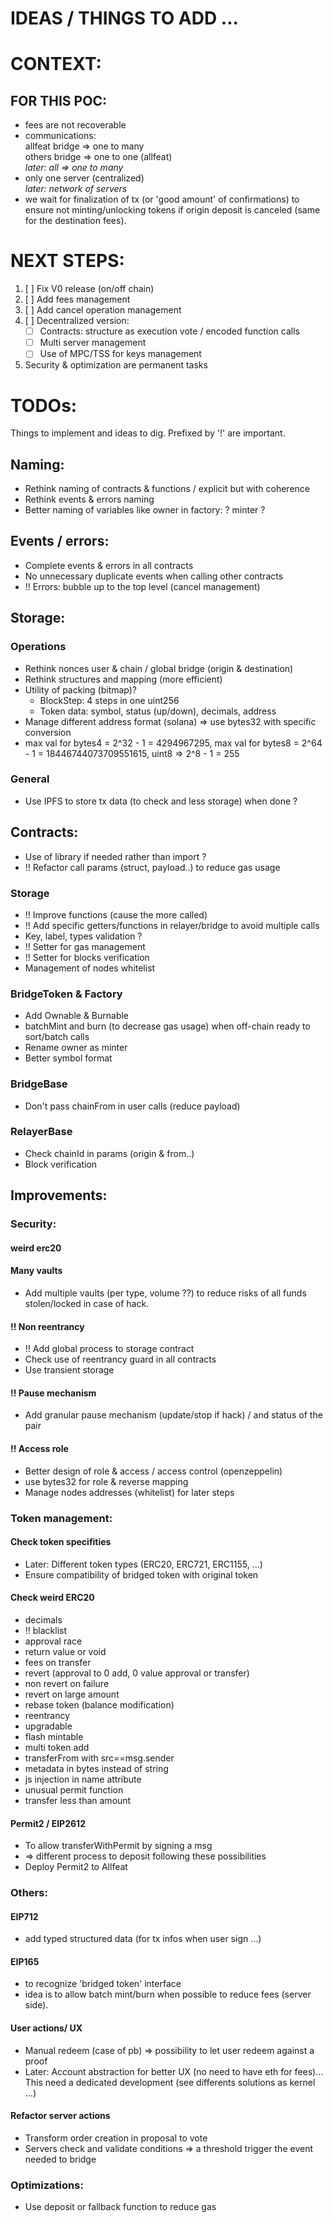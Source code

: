 # IDEAS / THINGS TO ADD ...

# CONTEXT:

## FOR THIS POC:

- fees are not recoverable
- communications:  
  allfeat bridge => one to many  
  others bridge => one to one (allfeat)  
  _later: all => one to many_
- only one server (centralized)  
  _later: network of servers_
- we wait for finalization of tx (or 'good amount' of confirmations) to ensure not minting/unlocking tokens if origin deposit is canceled (same for the destination fees).

# NEXT STEPS:

1. [ ] Fix V0 release (on/off chain)
2. [ ] Add fees management
3. [ ] Add cancel operation management
4. [ ] Decentralized version:
   - [ ] Contracts: structure as execution vote / encoded function calls
   - [ ] Multi server management
   - [ ] Use of MPC/TSS for keys management
5. Security & optimization are permanent tasks

# TODOs:

Things to implement and ideas to dig.
Prefixed by '!' are important.

## Naming:

- Rethink naming of contracts & functions / explicit but with coherence
- Rethink events & errors naming
- Better naming of variables like owner in factory: ? minter ?

## Events / errors:

- Complete events & errors in all contracts
- No unnecessary duplicate events when calling other contracts
- !! Errors: bubble up to the top level (cancel management)

## Storage:

### Operations

- Rethink nonces user & chain / global bridge (origin & destination)
- Rethink structures and mapping (more efficient)
- Utility of packing (bitmap)?
  - BlockStep: 4 steps in one uint256
  - Token data: symbol, status (up/down), decimals, address
- Manage different address format (solana) => use bytes32 with specific conversion
- max val for bytes4 = 2^32 - 1 = 4294967295, max val for bytes8 = 2^64 - 1 = 18446744073709551615, uint8 => 2^8 - 1 = 255

### General

- Use IPFS to store tx data (to check and less storage) when done ?

## Contracts:

- Use of library if needed rather than import ?
- !! Refactor call params (struct, payload..) to reduce gas usage

### Storage

- !! Improve functions (cause the more called)
- !! Add specific getters/functions in relayer/bridge to avoid multiple calls
- Key, label, types validation ?
- !! Setter for gas management
- !! Setter for blocks verification
- Management of nodes whitelist

### BridgeToken & Factory

- Add Ownable & Burnable
- batchMint and burn (to decrease gas usage) when off-chain ready to sort/batch calls
- Rename owner as minter
- Better symbol format

### BridgeBase

- Don't pass chainFrom in user calls (reduce payload)

### RelayerBase

- Check chainId in params (origin & from..)
- Block verification

## Improvements:

### Security:

#### weird erc20

#### Many vaults

- Add multiple vaults (per type, volume ??) to reduce risks of all funds stolen/locked in case of hack.

#### !! Non reentrancy

- !! Add global process to storage contract
- Check use of reentrancy guard in all contracts
- Use transient storage

#### !! Pause mechanism

- Add granular pause mechanism (update/stop if hack) / and status of the pair

#### !! Access role

- Better design of role & access / access control (openzeppelin)
- use bytes32 for role & reverse mapping
- Manage nodes addresses (whitelist) for later steps

### Token management:

#### Check token specifities

- Later: Different token types (ERC20, ERC721, ERC1155, ...)
- Ensure compatibility of bridged token with original token

#### Check weird ERC20

- decimals
- !! blacklist
- approval race
- return value or void
- fees on transfer
- revert (approval to 0 add, 0 value approval or transfer)
- non revert on failure
- revert on large amount
- rebase token (balance modification)
- reentrancy
- upgradable
- flash mintable
- multi token add
- transferFrom with src==msg.sender
- metadata in bytes instead of string
- js injection in name attribute
- unusual permit function
- transfer less than amount

#### Permit2 / EIP2612

- To allow transferWithPermit by signing a msg
- => different process to deposit following these possibilities
- Deploy Permit2 to Allfeat

### Others:

#### EIP712

- add typed structured data (for tx infos when user sign ...)

#### EIP165

- to recognize 'bridged token' interface
- idea is to allow batch mint/burn when possible to reduce fees (server side).

#### User actions/ UX

- Manual redeem (case of pb) => possibility to let user redeem against a proof
- Later: Account abstraction for better UX (no need to have eth for fees)...
  This need a dedicated development (see differents solutions as kernel ...)

#### Refactor server actions

- Transform order creation in proposal to vote
- Servers check and validate conditions => a threshold trigger the event needed to bridge

### Optimizations:

- Use deposit or fallback function to reduce gas
